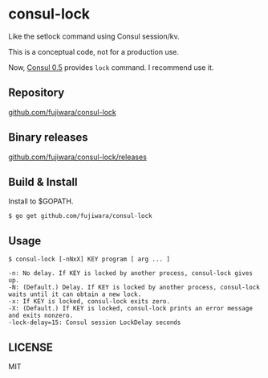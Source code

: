 # consul-lock

Like the setlock command using Consul session/kv.

This is a conceptual code, not for a production use.

Now, [Consul 0.5](https://hashicorp.com/blog/consul-0-5.html) provides `lock` command. I recommend use it.

## Repository

[github.com/fujiwara/consul-lock](https://github.com/fujiwara/consul-lock)

## Binary releases

[github.com/fujiwara/consul-lock/releases](https://github.com/fujiwara/consul-lock/releases)

## Build & Install

Install to $GOPATH.

    $ go get github.com/fujiwara/consul-lock

## Usage

    $ consul-lock [-nNxX] KEY program [ arg ... ]

    -n: No delay. If KEY is locked by another process, consul-lock gives up.
    -N: (Default.) Delay. If KEY is locked by another process, consul-lock waits until it can obtain a new lock.
    -x: If KEY is locked, consul-lock exits zero.
    -X: (Default.) If KEY is locked, consul-lock prints an error message and exits nonzero.
    -lock-delay=15: Consul session LockDelay seconds

## LICENSE

MIT
